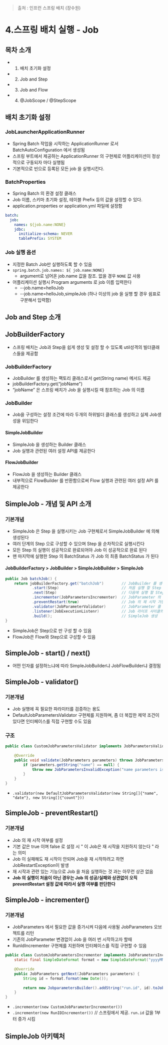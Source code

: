 > 출처 : 인프런 스프링 배치 (장수원)

# 4.스프링 배치 실행 - Job
## 목차 소개
- 1. 배치 초기화 설정
- 2. Job and Step
- 3. Job and Flow
- 4. @JobScope / @StepScope

## 배치 초기화 설정
### JobLauncherApplicationRunner
- Spring Batch 작업을 시작하는 ApplicationRunner 로서 BatchAutoConfiguration 에서 생성됨
- 스프링 부트에서 제공하는 ApplicationRunner 의 구현체로 어플리케이션이 정상적으로 구동되자 마다 실행됨
- 기본적으로 빈으로 등록된 모든 job 을 실행시킨다.

### BatchProperties
- Spring Batch 의 환경 설정 클래스
- Job 이름, 스키마 초기화 설정, 테이블 Prefix 등의 값을 설정할 수 있다.
- application.properties or application.yml 파일에 설정함
```yaml
batch: 
  job:
    names: ${job.name:NONE} 
    jdbc:
      initialize-schema: NEVER 
      tablePrefix: SYSTEM
```

### Job 실행 옵션
- 지정한 Batch Job만 실행하도록 할 수 있음
- `spring.batch.job.names: ${ job.name:NONE}`
  * argument로 넘어온 job.name 값을 참조. 없을 경우 `NONE` 값 사용
- 어플리케이션 실행시 Program arguments 로 job 이름 입력한다
  * --job.name=helloJob
  * --job.name=helloJob,simpleJob (하나 이상의 job 을 실행 할 경우 쉼표로 구분해서 입력함)

## Job and Step 소개

## JobBuilderFactory
- 스프링 배치는 Job과 Step을 쉽게 생성 및 설정 할 수 있도록 util성격의 빌더클래스들을 제공함
### JobBuilderFactory
- JobBuilder 를 생성하는 팩토리 클래스로서 get(String name) 메서드 제공
- jobBuilderFactory.get(“jobName")
- “jobName” 은 스프링 배치가 Job 을 실행시킬 때 참조하는 Job 의 이름 

### JobBuilder
- Job을 구성하는 설정 조건에 따라 두개의 하위빌더 클래스를 생성하고 실제 Job생성을 위임한다

#### SimpleJobBuilder
- SimpleJob 을 생성하는 Builder 클래스
- Job 실행과 관련된 여러 설정 API를 제공한다

#### FlowJobBuilder
- FlowJob 을 생성하는 Builder 클래스
- 내부적으로 FlowBuilder 를 반환함으로써 Flow 실행과 관련된 여러 설정 API 를 제공한다

## SimpleJob - 개념 및 API 소개
### 기본개념
- SimpleJob 은 Step 을 실행시키는 Job 구현체로서 SimpleJobBuilder 에 의해 생성된다
- 여러 단계의 Step 으로 구성할 수 있으며 Step 을 순차적으로 실행시킨다
- 모든 Step 의 실행이 성공적으로 완료되어야 Job 이 성공적으로 완료 된다
- 맨 마지막에 실행한 Step 의 BatchStatus 가 Job 의 최종 BatchStatus 가 된다

#### JobBuilderFactory > JobBuilder > SimpleJobBuilder > SimpleJob
```java
public Job batchJob() { 
    return jobBuilderFactory.get("batchJob")        // JobBuilder 를 생성하는 팩토리, Job 의 이름을 매개변수로 받음
            .start(Step)                            // 처음 실행 할 Step 설정, 최초 한번 설정, 이 메서드를 실행하면 SimpleJobBuilder 반환
            .next(Step)                             // 다음에 실행 할 Step 설정, 횟수는 제한이 없으며 모든 next() 의 Step 이 종료가 되면 Job 이 종료된다
            .incrementer(JobParametersIncrementer)  // JobParameter 의 값을 자동을 증가해 주는 JobParametersIncrementer 설정, Job을 계속적으로 재실행하기 위해서 사용
            .preventRestart(true)                   // Job 의 재 시작 가능 여부 설정, 기본값은 true
            .validator(JobParameterValidator)       // JobParameter 를 실행하기 전에 올바른 구성이 되었는지 검증하는 JobParametersValidator 설정
            .listener(JobExecutionListenr)          // Job 라이프 사이클의 특정 시점에 콜백 제공받도록 JobExecutionListener 설정
            .build();                               // SimpleJob 생성
}
```
- SimpleJob은 Step으로 만 구성 할 수 있음
- FlowJob은 Flow와 Step으로 구성할 수 있음

## SimpleJob - start() / next()
- 어떤 인자를 설정하느냐에 따라 SimpleJobBuilder냐 JobFlowBuilder냐 결정됨

## SimpleJob - validator()
### 기본개념
- Job 실행에 꼭 필요한 파라미터를 검증하는 용도
- DefaultJobParametersValidator 구현체를 지원하며, 좀 더 복잡한 제약 조건이 있다면 인터페이스를 직접 구현할 수도 있음

### 구조
```java
public class CustomJobParametersValidator implements JobParametersValidator {
    
    @Override
    public void validate(JobParameters parameters) throws JobParametersInvalidException {
        if (parameters.getString("name") == null) {
            throw new JobParametersInvalidException("name parameters is not found");
        }
    }
}
```
- `.validator(new DefaultJobParametersValidator(new String[]{"name", "date"}, new String[]{"count"}))`

## SimpleJob - preventRestart()
### 기본개념
- Job 의 재 시작 여부를 설정
- 기본 값은 true 이며 false 로 설정 시 " 이 Job은 재 시작을 지원하지 않는다 " 라는 의미
- Job 이 실패해도 재 시작이 안되며 Job을 재 시작하려고 하면 JobRestartException이 발생
- 재 시작과 관련 있는 기능으로 Job 을 처음 실행하는 것 과는 아무런 상관 없음
- **Job 의 실행이 처음이 아닌 경우는 Job 의 성공/실패와 상관없이 오직 preventRestart 설정 값에 따라서 실행 여부를 판단한다**

## SimpleJob - incrementer()
### 기본개념
- JobParameters 에서 필요한 값을 증가시켜 다음에 사용될 JobParameters 오브젝트를 리턴
- 기존의 JobParameter 변경없이 Job 을 여러 번 시작하고자 할때
- RunIdIncrementer 구현체를 지원하며 인터페이스를 직접 구현할 수 있음
```java
public class CustomJobParametersIncrementer implements JobParametersIncrementer {
    static final SimpleDateFormat format = new SimpleDateFormat("yyyyMMdd-hhmmss");
    
    @Override
    public JobParameters getNext(JobParameters parameters) {
        String id = format.format(new Date());
        
        return new JobparametersBuilder().addString("run.id", id).toJobParameters();
    }
}
```
- `.incrementer(new CustomJobParameterIncrementer())`
- `.incrementer(new RunIDIncrementer())` // 스프링에서 제공. `run.id` 값을 1부터 증가 시킴

## SimpleJob 아키텍처
